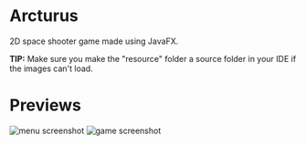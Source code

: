 # Arcturus

2D space shooter game made using JavaFX.

**TIP:**
Make sure you make the "resource" folder a source folder in your IDE if the images can't load.

# Previews
![menu screenshot](https://gitlab.liu.se/simny714/arcturus/-/raw/master/preview/menu.png)
![game screenshot](https://gitlab.liu.se/simny714/arcturus/-/raw/master/preview/game.png)

